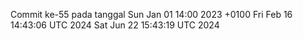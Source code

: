 Commit ke-55 pada tanggal Sun Jan 01 14:00 2023 +0100
Fri Feb 16 14:43:06 UTC 2024
Sat Jun 22 15:43:19 UTC 2024
